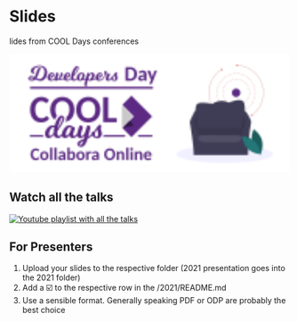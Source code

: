 # Slides

lides from COOL Days conferences

<img src="https://raw.githubusercontent.com/CollaboraOnline/slides/main/static/images/cool-days-event-dev-logo.svg" alt="" style="min-width: 100%;">

## Watch all the talks

[![Youtube playlist with all the talks](https://user-images.githubusercontent.com/65948705/141762263-905879dc-67aa-434c-b4b3-b93f90a8d4e8.png)](https://www.youtube.com/watch?v=oIpE1IvBbj8&list=PLeh8MeOzF8jals5oAfZlYmksVaLfY6Wxv)



## For Presenters

1. Upload your slides to the respective folder (2021 presentation goes into the 2021 folder)
2. Add a ☑️ to the respective row in the /2021/README.md
3. Use a sensible format. Generally speaking PDF or ODP are probably the best choice
